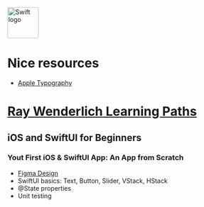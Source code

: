 <img src="https://swift.org/assets/images/swift.svg" alt="Swift logo" height="70" >

# Nice resources
* [Apple Typography](https://developer.apple.com/design/human-interface-guidelines/foundations/typography/)

# [Ray Wenderlich Learning Paths](https://www.raywenderlich.com/ios/paths/learn)

## iOS and SwiftUI for Beginners

### Yout First iOS & SwiftUI App: An App from Scratch
* [Figma Design](https://www.figma.com/file/3MBMeYd2hP4rajTbHnZL0z/Bullseye?node-id=0%3A1)
* SwiftUI basics: Text, Button, Slider, VStack, HStack
* @State properties
* Unit testing